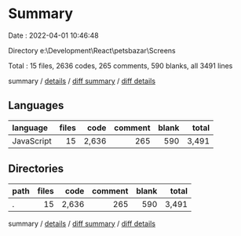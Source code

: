 # Summary

Date : 2022-04-01 10:46:48

Directory e:\Development\React\petsbazar\Screens

Total : 15 files,  2636 codes, 265 comments, 590 blanks, all 3491 lines

summary / [details](details.md) / [diff summary](diff.md) / [diff details](diff-details.md)

## Languages
| language | files | code | comment | blank | total |
| :--- | ---: | ---: | ---: | ---: | ---: |
| JavaScript | 15 | 2,636 | 265 | 590 | 3,491 |

## Directories
| path | files | code | comment | blank | total |
| :--- | ---: | ---: | ---: | ---: | ---: |
| . | 15 | 2,636 | 265 | 590 | 3,491 |

summary / [details](details.md) / [diff summary](diff.md) / [diff details](diff-details.md)